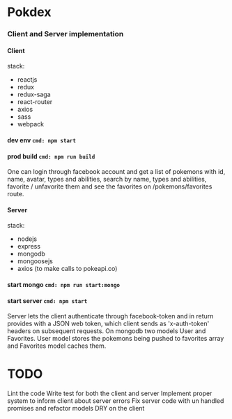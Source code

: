 # Pokdex
### Client and Server implementation

#### Client
stack:
- reactjs
- redux
- redux-saga
- react-router
- axios
- sass
- webpack

#### dev  env `cmd: npm start`
#### prod build `cmd: npm run build`

One can login through facebook account and get a list of pokemons with id, name, avatar, types and abilities, search by name, types and abilities, favorite / unfavorite them and see the favorites on /pokemons/favorites route.

#### Server
stack:
- nodejs
- express
- mongodb
- mongoosejs
- axios (to make calls to pokeapi.co)

#### start mongo `cmd: npm run start:mongo`
#### start server  `cmd: npm start`

Server lets the client authenticate through facebook-token and in return provides with a JSON web token, which client sends as 'x-auth-token' headers on subsequent requests. On mongodb two models User and Favorites. User model stores the pokemons being pushed to favorites array and Favorites model caches them.

# TODO
Lint the code
Write test for both the client and server
Implement proper system to inform client about server errors
Fix server code with un handled promises and refactor models
DRY on the client
